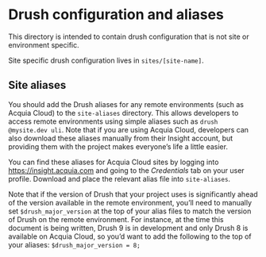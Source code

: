 # Drush configuration and aliases

This directory is intended to contain drush configuration that is not site or environment specific.

Site specific drush configuration lives in `sites/[site-name]`.

## Site aliases

You should add the Drush aliases for any remote environments (such as Acquia Cloud) to the `site-aliases` directory. This allows developers to access remote environments using simple aliases such as `drush @mysite.dev uli`. Note that if you are using Acquia Cloud, developers can also download these aliases manually from their Insight account, but providing them with the project makes everyone’s life a little easier.

You can find these aliases for Acquia Cloud sites by logging into https://insight.acquia.com and going to the _Credentials_ tab on your user profile. Download and place the relevant alias file into `site-aliases`.

Note that if the version of Drush that your project uses is significantly ahead of the version available in the remote environment, you’ll need to manually set `$drush_major_version` at the top of your alias files to match the version of Drush on the remote environment. For instance, at the time this document is being written, Drush 9 is in development and only Drush 8 is available on Acquia Cloud, so you’d want to add the following to the top of your aliases: `$drush_major_version = 8;`
